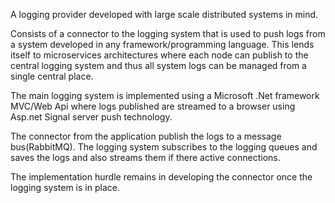 A logging provider developed with large scale distributed systems in mind.

Consists of a connector to the logging system that is used to push logs from a system developed in any framework/programming language. This lends
itself to microservices architectures where each node can publish to the central logging system and thus all system logs can be managed 
from a single central place.

The main logging system is implemented using a Microsoft .Net framework MVC/Web Api where logs published are streamed to a browser using
Asp.net Signal server push technology.

The connector from the application publish the logs to a message bus(RabbitMQ). The logging system subscribes to the logging queues and saves the
logs and also streams them if there active connections.

The implementation hurdle remains in developing the connector once the logging system is in place.



